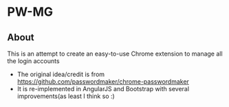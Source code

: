 # PW-MG
## About
This is an attempt to create an easy-to-use Chrome extension to manage all the login accounts
- The original idea/credit is from https://github.com/passwordmaker/chrome-passwordmaker
- It is re-implemented in AngularJS and Bootstrap with several improvements(as least I think so :)
